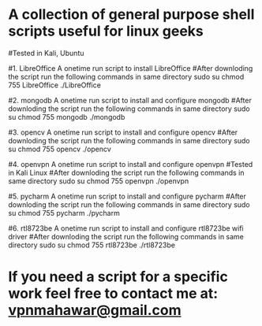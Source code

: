 # A collection of general purpose shell scripts useful for linux geeks
#Tested in Kali, Ubuntu

#1. LibreOffice
    A onetime run script to install LibreOffice
    #After downloding the script run the following commands in same directory
        sudo su
        chmod 755 LibreOffice
        ./LibreOffice
        

#2. mongodb
    A onetime run script to install and configure mongodb
    #After downloding the script run the following commands in same directory
        sudo su
        chmod 755 mongodb
        ./mongodb
        

#3. opencv
    A onetime run script to install and configure opencv
    #After downloding the script run the following commands in same directory
        sudo su
        chmod 755 opencv
        ./opencv
        

#4. openvpn
    A onetime run script to install and configure openvpn #Tested in Kali Linux
    #After downloding the script run the following commands in same directory
        sudo su
        chmod 755 openvpn
        ./openvpn
        

#5. pycharm
    A onetime run script to install and configure pycharm
    #After downloding the script run the following commands in same directory
        sudo su
        chmod 755 pycharm
        ./pycharm
        

#6. rtl8723be
    A onetime run script to install and configure rtl8723be wifi driver
    #After downloding the script run the following commands in same directory
        sudo su
        chmod 755 rtl8723be
        ./rtl8723be
        
# If you need a script for a specific work feel free to contact me at: vpnmahawar@gmail.com
